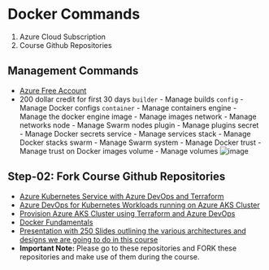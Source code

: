 # Docker Commands
1. Azure Cloud Subscription
2. Course Github Repositories

## Management Commands
- [Azure Free Account](https://azure.microsoft.com/en-in/free/)
- 200 dollar credit for first 30 days
```builder```     - Manage builds
```config```       - Manage Docker configs
```container``` - Manage containers
engine      - Manage the docker engine
image       - Manage images
network   - Manage networks
node         - Manage Swarm nodes
plugin       - Manage plugins
secret       - Manage Docker secrets
service     - Manage services
stack        - Manage Docker stacks
swarm     - Manage Swarm
system    - Manage Docker
trust        - Manage trust on Docker images
volume   - Manage volumes
![image](https://user-images.githubusercontent.com/5218451/206916055-583a35b1-0e95-4e28-9a72-68bf7bb7154b.png)


## Step-02: Fork Course Github Repositories
- [Azure Kubernetes Service with Azure DevOps and Terraform](https://github.com/stacksimplify/azure-aks-kubernetes-masterclass)
- [Azure DevOps for Kubernetes Workloads running on Azure AKS Cluster](https://github.com/stacksimplify/azure-devops-github-acr-aks-app1)
- [Provision Azure AKS Cluster using Terraform and Azure DevOps](https://github.com/stacksimplify/azure-devops-aks-kubernetes-terraform-pipeline)
- [Docker Fundamentals](https://github.com/stacksimplify/docker-fundamentals)
- [Presentation with 250 Slides outlining the various architectures and designs we are going to do in this course](https://github.com/stacksimplify/azure-aks-kubernetes-masterclass/tree/master/ppt-presentation)
- **Important Note:** Please go to these repositories and FORK these repositories and make use of them during the course.
